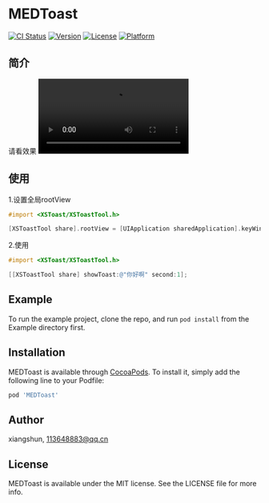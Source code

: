 # MEDToast

[![CI Status](https://img.shields.io/travis/shun/XSToast.svg?style=flat)](https://travis-ci.org/shun/XSToast)
[![Version](https://img.shields.io/cocoapods/v/XSToast.svg?style=flat)](https://cocoapods.org/pods/XSToast)
[![License](https://img.shields.io/cocoapods/l/XSToast.svg?style=flat)](https://cocoapods.org/pods/XSToast)
[![Platform](https://img.shields.io/cocoapods/p/XSToast.svg?style=flat)](https://cocoapods.org/pods/XSToast)

## 简介

请看效果
<video src="other/video.mp4"></video>

## 使用
1.设置全局rootView

```objective-c
#import <XSToast/XSToastTool.h>

[XSToastTool share].rootView = [UIApplication sharedApplication].keyWindow;//可以是其他的view
```

2.使用

```objective-c
#import <XSToast/XSToastTool.h>

[[XSToastTool share] showToast:@"你好啊" second:1];
```


## 

## Example

To run the example project, clone the repo, and run `pod install` from the Example directory first.


## Installation

MEDToast is available through [CocoaPods](https://cocoapods.org). To install
it, simply add the following line to your Podfile:

```ruby
pod 'MEDToast'
```

## Author

xiangshun, 113648883@qq.cn

## License

MEDToast is available under the MIT license. See the LICENSE file for more info.
